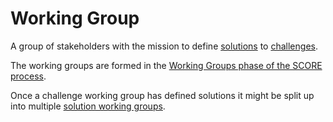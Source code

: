 # Working Group

A group of stakeholders with the mission to define [solutions](/glossary/solution.md) to [challenges](/glossary/challenge.md).

The working groups are formed in the [Working Groups phase of the SCORE process](/process/2-research.md).

Once a challenge working group has defined solutions it might be split up into multiple [solution working groups](/process/3-definition.md).
